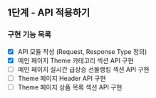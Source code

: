 ## 1단계 - API 적용하기

### 구현 기능 목록

- [x] API 모듈 작성 (Request, Response Type 정의)
- [x] 메인 페이지 Theme 카테고리 섹션 API 구현
- [ ] 메인 페이지 실시간 급상승 선물랭킹 섹션 API 구현
- [ ] Theme 페이지 Header API 구현
- [ ] Theme 페이지 상품 목록 섹션 API 구현
